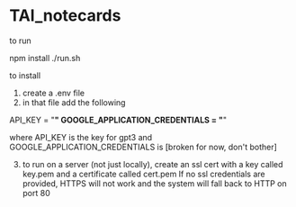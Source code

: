 # TAI_notecards

to run

   npm install
   ./run.sh

to install

1) create a .env file
2) in that file add the following

API_KEY = "****"
GOOGLE_APPLICATION_CREDENTIALS = "****"

where API_KEY is the key for gpt3 and GOOGLE_APPLICATION_CREDENTIALS is [broken for now, don't bother]

3) to run on a server (not just locally), create an ssl cert with a key called key.pem and a certificate called cert.pem
If no ssl credentials are provided, HTTPS will not work and the system will fall back to HTTP on port 80

